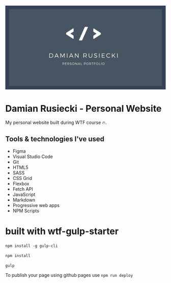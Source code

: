 ![Damian Rusiecki - Personal Website](src/assets/img/cover.png)

# Damian Rusiecki - Personal Website

My personal website built during WTF course 🔥. 

## Tools & technologies I've used 
- Figma
- Visual Studio Code
- Git
- HTML5
- SASS
- CSS Grid
- Flexbox
- Fetch API
- JavaScript
- Markdown
- Progressive web apps
- NPM Scripts

# built with wtf-gulp-starter

`npm install -g gulp-cli`

`npm install`

`gulp`

To publish your page using github pages use `npm run deploy`
